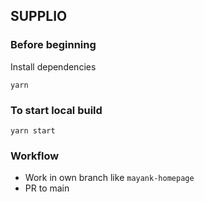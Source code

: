 ## SUPPLIO

### Before beginning
Install dependencies
```
yarn
```

### To start local build
```
yarn start
```

### Workflow
- Work in own branch like `mayank-homepage`
- PR to main
